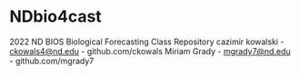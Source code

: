 # NDbio4cast
2022 ND BIOS Biological Forecasting Class Repository
cazimir kowalski - ckowals4@nd.edu - github.com/ckowals
Miriam Grady - mgrady7@nd.edu - github.com/mgrady7
